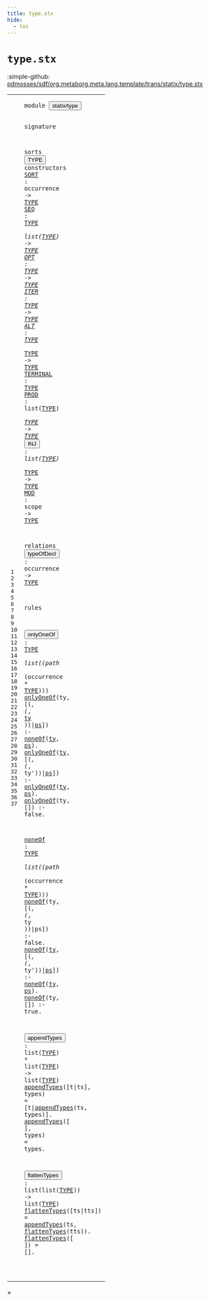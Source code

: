 ```yaml
---
title: type.stx
hide:
  - toc
---
```


# `type.stx`

:simple-github: [pdmosses/sdf/org.metaborg.meta.lang.template/trans/statix/type.stx]

[pdmosses/sdf/org.metaborg.meta.lang.template/trans/statix/type.stx]: https://github.com/pdmosses/sdf/blob/master/org.metaborg.meta.lang.template/trans/statix/type.stx "The source file on GitHub"

<div class="stx"><table class="highlighttable"><tbody><tr><td class="linenos"><div class="linenodiv"><pre><span></span>1
2
3
4
5
6
7
8
9
10
11
12
13
14
15
16
17
18
19
20
21
22
23
24
25
26
27
28
29
30
31
32
33
34
35
36
37
</pre></div></td>
<td class="code"><pre><code><span class="keyword">module</span> <button class="modal-open" id="statix/type_0_7" title="Multi-file references" data-urls="../cons.stx/#statix/type_6_3 ../main.stx/#statix/type_6_3 ../module.stx/#statix/type_7_3 ../production.stx/#statix/type_5_3 ../sort.stx/#statix/type_6_3 ../sort_cons.stx/#statix/type_6_3 ../symbol.stx/#statix/type_5_3 ../section/syntax.stx/#statix/type_8_3 ../section/template.stx/#statix/type_7_3"><span class="token sort_Id">statix/type</span></button>

<span class="keyword">signature</span>

  <span class="keyword">sorts</span> <span class="cons_SortDecl"><button class="modal-open" id="TYPE_4_8" title="Multi-file references" data-urls="#TYPE_6_37 ../cons.stx/#TYPE_11_37 ../module.stx/#TYPE_43_40 ../production.stx/#TYPE_11_26 ../sort.stx/#TYPE_21_47 ../sort_cons.stx/#TYPE_32_33 ../symbol.stx/#TYPE_36_35 ../section/syntax.stx/#TYPE_69_49 ../section/template.stx/#TYPE_48_59"><span class="token sort_Id">TYPE</span></button></span> <span class="keyword">constructors</span>
    <span class="cons_OpDecl"><a href="../sort.stx/#SORT_22_13" id="SORT_5_4" title="Referenced at ../sort.stx line 23"><span class="token sort_Id">SORT</span></a>     <span class="operator">:</span> <span class="cons_OccurrenceSort">occurrence</span>        <span class="operator">-&gt;</span> <span class="cons_SimpleSort"><a href="#TYPE_4_8" id="TYPE_5_36" title="Defined at line 5"><span class="token sort_Id">TYPE</span></a></span></span>
    <span class="cons_OpDecl"><a href="../symbol.stx/#SEQ_54_47" id="SEQ_6_4" title="Referenced at ../symbol.stx line 55"><span class="token sort_Id">SEQ</span></a>      <span class="operator">:</span> <span class="cons_SimpleSort"><a href="#TYPE_4_8" id="TYPE_6_15" title="Defined at line 5"><span class="token sort_Id">TYPE</span></a></span> <span class="operator">*</span> <span class="keyword">list</span><span class="operator">(</span><span class="cons_SimpleSort"><a href="#TYPE_4_8" id="TYPE_6_27" title="Defined at line 5"><span class="token sort_Id">TYPE</span></a></span><span class="operator">)</span> <span class="operator">-&gt;</span> <span class="cons_SimpleSort"><a href="#TYPE_4_8" id="TYPE_6_36" title="Defined at line 5"><span class="token sort_Id">TYPE</span></a></span></span>
    <span class="cons_OpDecl"><a href="../symbol.stx/#OPT_57_33" id="OPT_7_4" title="Referenced at ../symbol.stx line 58"><span class="token sort_Id">OPT</span></a>      <span class="operator">:</span> <span class="cons_SimpleSort"><a href="#TYPE_4_8" id="TYPE_7_15" title="Defined at line 5"><span class="token sort_Id">TYPE</span></a></span>              <span class="operator">-&gt;</span> <span class="cons_SimpleSort"><a href="#TYPE_4_8" id="TYPE_7_36" title="Defined at line 5"><span class="token sort_Id">TYPE</span></a></span></span>
    <span class="cons_OpDecl"><a href="../symbol.stx/#ITER_59_34" id="ITER_8_4" title="Referenced at ../symbol.stx line 60, 62, 64, 66"><span class="token sort_Id">ITER</span></a>     <span class="operator">:</span> <span class="cons_SimpleSort"><a href="#TYPE_4_8" id="TYPE_8_15" title="Defined at line 5"><span class="token sort_Id">TYPE</span></a></span>              <span class="operator">-&gt;</span> <span class="cons_SimpleSort"><a href="#TYPE_4_8" id="TYPE_8_36" title="Defined at line 5"><span class="token sort_Id">TYPE</span></a></span></span>
    <span class="cons_OpDecl"><a href="../symbol.stx/#ALT_67_43" id="ALT_9_4" title="Referenced at ../symbol.stx line 68"><span class="token sort_Id">ALT</span></a>      <span class="operator">:</span> <span class="cons_SimpleSort"><a href="#TYPE_4_8" id="TYPE_9_15" title="Defined at line 5"><span class="token sort_Id">TYPE</span></a></span> <span class="operator">*</span> <span class="cons_SimpleSort"><a href="#TYPE_4_8" id="TYPE_9_22" title="Defined at line 5"><span class="token sort_Id">TYPE</span></a></span>       <span class="operator">-&gt;</span> <span class="cons_SimpleSort"><a href="#TYPE_4_8" id="TYPE_9_36" title="Defined at line 5"><span class="token sort_Id">TYPE</span></a></span></span>
    <span class="cons_OpDecl"><a href="../symbol.stx/#TERMINAL_71_34" id="TERMINAL_10_4" title="Referenced at ../symbol.stx line 72, 73, 74, 75"><span class="token sort_Id">TERMINAL</span></a> <span class="operator">:</span>                      <span class="cons_SimpleSort"><a href="#TYPE_4_8" id="TYPE_10_36" title="Defined at line 5"><span class="token sort_Id">TYPE</span></a></span></span>
    <span class="cons_OpDecl"><a href="../cons.stx/#PROD_12_13" id="PROD_11_4" title="Referenced at ../cons.stx line 13, 39"><span class="token sort_Id">PROD</span></a>     <span class="operator">:</span> <span class="keyword">list</span><span class="operator">(</span><span class="cons_SimpleSort"><a href="#TYPE_4_8" id="TYPE_11_20" title="Defined at line 5"><span class="token sort_Id">TYPE</span></a></span><span class="operator">)</span> <span class="operator">*</span> <span class="cons_SimpleSort"><a href="#TYPE_4_8" id="TYPE_11_28" title="Defined at line 5"><span class="token sort_Id">TYPE</span></a></span> <span class="operator">-&gt;</span> <span class="cons_SimpleSort"><a href="#TYPE_4_8" id="TYPE_11_36" title="Defined at line 5"><span class="token sort_Id">TYPE</span></a></span></span>
    <span class="cons_OpDecl"><button class="modal-open" id="INJ_12_4" title="Multi-file references" data-urls="../section/syntax.stx/#INJ_74_14 ../section/template.stx/#INJ_53_14"><span class="token sort_Id">INJ</span></button>      <span class="operator">:</span> <span class="keyword">list</span><span class="operator">(</span><span class="cons_SimpleSort"><a href="#TYPE_4_8" id="TYPE_12_20" title="Defined at line 5"><span class="token sort_Id">TYPE</span></a></span><span class="operator">)</span> <span class="operator">*</span> <span class="cons_SimpleSort"><a href="#TYPE_4_8" id="TYPE_12_28" title="Defined at line 5"><span class="token sort_Id">TYPE</span></a></span> <span class="operator">-&gt;</span> <span class="cons_SimpleSort"><a href="#TYPE_4_8" id="TYPE_12_36" title="Defined at line 5"><span class="token sort_Id">TYPE</span></a></span></span>
    <span class="cons_OpDecl"><a href="../module.stx/#MOD_39_42" id="MOD_13_4" title="Referenced at ../module.stx line 40, 76"><span class="token sort_Id">MOD</span></a>      <span class="operator">:</span> <span class="cons_ScopeSort">scope</span>             <span class="operator">-&gt;</span> <span class="cons_SimpleSort"><a href="#TYPE_4_8" id="TYPE_13_36" title="Defined at line 5"><span class="token sort_Id">TYPE</span></a></span></span>

  <span class="keyword">relations</span>
    <span class="cons_Label"><button class="modal-open" id="typeOfDecl_16_4" title="Multi-file references" data-urls="../cons.stx/#typeOfDecl_14_33 ../module.stx/#typeOfDecl_40_32 ../sort.stx/#typeOfDecl_24_26"><span class="token sort_Id">typeOfDecl</span></button></span> <span class="operator">:</span> <span class="cons_OccurrenceSort">occurrence</span> <span class="operator">-&gt;</span> <span class="cons_SimpleSort"><a href="#TYPE_4_8" id="TYPE_16_31" title="Defined at line 5"><span class="token sort_Id">TYPE</span></a></span>

<span class="keyword">rules</span>

  <button class="modal-open" id="onlyOneOf_20_2" title="Multi-file references" data-urls="#onlyOneOf_22_3 ../cons.stx/#onlyOneOf_16_5"><span class="token sort_Id">onlyOneOf</span></button> <span class="operator">:</span> <span class="cons_SimpleSort"><a href="#TYPE_4_8" id="TYPE_20_14" title="Defined at line 5"><span class="token sort_Id">TYPE</span></a></span> <span class="operator">*</span> <span class="keyword">list</span><span class="operator">((</span><span class="cons_PathSort">path</span> <span class="operator">*</span> <span class="operator">(</span><span class="cons_OccurrenceSort">occurrence</span> <span class="operator">*</span> <span class="cons_SimpleSort"><a href="#TYPE_4_8" id="TYPE_20_48" title="Defined at line 5"><span class="token sort_Id">TYPE</span></a></span><span class="operator">)))</span>
  <a href="#onlyOneOf_20_2" id="onlyOneOf_21_2" title="Defined at line 21"><span class="token sort_Id">onlyOneOf</span></a><span class="operator">(</span><span class="cons_Var">ty</span><span class="operator">,</span> <span class="operator">[(_,</span> <span class="operator">(_,</span> <span class="cons_Var"><a href="#ty_21_46" id="ty_21_25" title="Referenced at line 22"><span class="token sort_Id">ty</span></a></span> <span class="operator">))|</span><span class="cons_Var"><a href="#ps_21_50" id="ps_21_31" title="Referenced at line 22"><span class="token sort_Id">ps</span></a></span><span class="operator">])</span> <span class="operator">:-</span> <a href="#noneOf_25_2" id="noneOf_21_39" title="Defined at line 26"><span class="token sort_Id">noneOf</span></a><span class="operator">(</span><span class="cons_Var"><a href="#ty_21_25" id="ty_21_46" title="Defined at line 22"><span class="token sort_Id">ty</span></a></span><span class="operator">,</span> <span class="cons_Var"><a href="#ps_21_31" id="ps_21_50" title="Defined at line 22"><span class="token sort_Id">ps</span></a></span><span class="operator">).</span>
  <a href="#onlyOneOf_20_2" id="onlyOneOf_22_2" title="Defined at line 21"><span class="token sort_Id">onlyOneOf</span></a><span class="operator">(</span><span class="cons_Var"><a href="#ty_22_49" id="ty_22_12" title="Referenced at line 23"><span class="token sort_Id">ty</span></a></span><span class="operator">,</span> <span class="operator">[(_,</span> <span class="operator">(_,</span> <span class="cons_Var"><span id="ty'_22_25" title="Not referenced locally, nor via imports"><span class="token sort_Id">ty'</span></span></span><span class="operator">))|</span><span class="cons_Var"><a href="#ps_22_53" id="ps_22_31" title="Referenced at line 23"><span class="token sort_Id">ps</span></a></span><span class="operator">])</span> <span class="operator">:-</span> <a href="#onlyOneOf_20_2" id="onlyOneOf_22_39" title="Defined at line 21"><span class="token sort_Id">onlyOneOf</span></a><span class="operator">(</span><span class="cons_Var"><a href="#ty_22_12" id="ty_22_49" title="Defined at line 23"><span class="token sort_Id">ty</span></a></span><span class="operator">,</span> <span class="cons_Var"><a href="#ps_22_31" id="ps_22_53" title="Defined at line 23"><span class="token sort_Id">ps</span></a></span><span class="operator">).</span>
  <a href="#onlyOneOf_20_2" id="onlyOneOf_23_2" title="Defined at line 21"><span class="token sort_Id">onlyOneOf</span></a><span class="operator">(</span><span class="cons_Var"><span id="ty_23_12" title="Not referenced locally, nor via imports"><span class="token sort_Id">ty</span></span></span><span class="operator">,</span> <span class="operator">[])</span>                 <span class="operator">:-</span> <span class="keyword">false</span><span class="operator">.</span>

  <a href="#noneOf_21_39" id="noneOf_25_2" title="Referenced at line 22, 27, 28, 29"><span class="token sort_Id">noneOf</span></a> <span class="operator">:</span> <span class="cons_SimpleSort"><a href="#TYPE_4_8" id="TYPE_25_11" title="Defined at line 5"><span class="token sort_Id">TYPE</span></a></span> <span class="operator">*</span> <span class="keyword">list</span><span class="operator">((</span><span class="cons_PathSort">path</span> <span class="operator">*</span> <span class="operator">(</span><span class="cons_OccurrenceSort">occurrence</span> <span class="operator">*</span> <span class="cons_SimpleSort"><a href="#TYPE_4_8" id="TYPE_25_45" title="Defined at line 5"><span class="token sort_Id">TYPE</span></a></span><span class="operator">)))</span>
  <a href="#noneOf_25_2" id="noneOf_26_2" title="Defined at line 26"><span class="token sort_Id">noneOf</span></a><span class="operator">(</span><span class="cons_Var">ty</span><span class="operator">,</span> <span class="operator">[(_,</span> <span class="operator">(_,</span> <span class="cons_Var"><span id="ty_26_22" title="Not referenced locally, nor via imports"><span class="token sort_Id">ty</span></span></span> <span class="operator">))|</span><span class="cons_Var"><span id="ps_26_28" title="Not referenced locally, nor via imports"><span class="token sort_Id">ps</span></span></span><span class="operator">])</span> <span class="operator">:-</span> <span class="keyword">false</span><span class="operator">.</span>
  <a href="#noneOf_25_2" id="noneOf_27_2" title="Defined at line 26"><span class="token sort_Id">noneOf</span></a><span class="operator">(</span><span class="cons_Var"><a href="#ty_27_43" id="ty_27_9" title="Referenced at line 28"><span class="token sort_Id">ty</span></a></span><span class="operator">,</span> <span class="operator">[(_,</span> <span class="operator">(_,</span> <span class="cons_Var"><span id="ty'_27_22" title="Not referenced locally, nor via imports"><span class="token sort_Id">ty'</span></span></span><span class="operator">))|</span><span class="cons_Var"><a href="#ps_27_47" id="ps_27_28" title="Referenced at line 28"><span class="token sort_Id">ps</span></a></span><span class="operator">])</span> <span class="operator">:-</span> <a href="#noneOf_25_2" id="noneOf_27_36" title="Defined at line 26"><span class="token sort_Id">noneOf</span></a><span class="operator">(</span><span class="cons_Var"><a href="#ty_27_9" id="ty_27_43" title="Defined at line 28"><span class="token sort_Id">ty</span></a></span><span class="operator">,</span> <span class="cons_Var"><a href="#ps_27_28" id="ps_27_47" title="Defined at line 28"><span class="token sort_Id">ps</span></a></span><span class="operator">).</span>
  <a href="#noneOf_25_2" id="noneOf_28_2" title="Defined at line 26"><span class="token sort_Id">noneOf</span></a><span class="operator">(</span><span class="cons_Var"><span id="ty_28_9" title="Not referenced locally, nor via imports"><span class="token sort_Id">ty</span></span></span><span class="operator">,</span> <span class="operator">[])</span>                 <span class="operator">:-</span> <span class="keyword">true</span><span class="operator">.</span>

  <button class="modal-open" id="appendTypes_30_2" title="Multi-file references" data-urls="#appendTypes_32_3 ../section/template.stx/#appendTypes_66_51"><span class="token sort_Id">appendTypes</span></button> <span class="operator">:</span> <span class="keyword">list</span><span class="operator">(</span><span class="cons_SimpleSort"><a href="#TYPE_4_8" id="TYPE_30_21" title="Defined at line 5"><span class="token sort_Id">TYPE</span></a></span><span class="operator">)</span> <span class="operator">*</span> <span class="keyword">list</span><span class="operator">(</span><span class="cons_SimpleSort"><a href="#TYPE_4_8" id="TYPE_30_34" title="Defined at line 5"><span class="token sort_Id">TYPE</span></a></span><span class="operator">)</span> <span class="operator">-&gt;</span> <span class="keyword">list</span><span class="operator">(</span><span class="cons_SimpleSort"><a href="#TYPE_4_8" id="TYPE_30_48" title="Defined at line 5"><span class="token sort_Id">TYPE</span></a></span><span class="operator">)</span>
  <a href="#appendTypes_30_2" id="appendTypes_31_2" title="Defined at line 31"><span class="token sort_Id">appendTypes</span></a><span class="operator">([</span><span class="cons_Var"><span id="t_31_15" title="Not referenced locally, nor via imports"><span class="token sort_Id">t</span></span></span><span class="operator">|</span><span class="cons_Var">ts</span><span class="operator">],</span> <span class="cons_Var">types</span><span class="operator">)</span> <span class="operator">=</span> <span class="operator">[</span><span class="cons_Var">t</span><span class="operator">|</span><a href="#appendTypes_30_2" id="appendTypes_31_34" title="Defined at line 31"><span class="token sort_Id">appendTypes</span></a><span class="operator">(</span><span class="cons_Var"><span id="ts_31_46" title="Not referenced locally, nor via imports"><span class="token sort_Id">ts</span></span></span><span class="operator">,</span> <span class="cons_Var"><span id="types_31_50" title="Not referenced locally, nor via imports"><span class="token sort_Id">types</span></span></span><span class="operator">)].</span>
  <a href="#appendTypes_30_2" id="appendTypes_32_2" title="Defined at line 31"><span class="token sort_Id">appendTypes</span></a><span class="operator">([</span>    <span class="operator">],</span> <span class="cons_Var"><span id="types_32_22" title="Not referenced locally, nor via imports"><span class="token sort_Id">types</span></span></span><span class="operator">)</span> <span class="operator">=</span> <span class="cons_Var">types</span><span class="operator">.</span>

  <button class="modal-open" id="flattenTypes_34_2" title="Multi-file references" data-urls="#flattenTypes_36_3 ../section/template.stx/#flattenTypes_64_51"><span class="token sort_Id">flattenTypes</span></button> <span class="operator">:</span> <span class="keyword">list</span><span class="operator">(</span><span class="keyword">list</span><span class="operator">(</span><span class="cons_SimpleSort"><a href="#TYPE_4_8" id="TYPE_34_27" title="Defined at line 5"><span class="token sort_Id">TYPE</span></a></span><span class="operator">))</span> <span class="operator">-&gt;</span> <span class="keyword">list</span><span class="operator">(</span><span class="cons_SimpleSort"><a href="#TYPE_4_8" id="TYPE_34_42" title="Defined at line 5"><span class="token sort_Id">TYPE</span></a></span><span class="operator">)</span>
  <a href="#flattenTypes_34_2" id="flattenTypes_35_2" title="Defined at line 35"><span class="token sort_Id">flattenTypes</span></a><span class="operator">([</span><span class="cons_Var">ts</span><span class="operator">|</span><span class="cons_Var">tts</span><span class="operator">])</span> <span class="operator">=</span> <a href="#appendTypes_30_2" id="appendTypes_35_27" title="Defined at line 31"><span class="token sort_Id">appendTypes</span></a><span class="operator">(</span><span class="cons_Var"><span id="ts_35_39" title="Not referenced locally, nor via imports"><span class="token sort_Id">ts</span></span></span><span class="operator">,</span> <a href="#flattenTypes_34_2" id="flattenTypes_35_43" title="Defined at line 35"><span class="token sort_Id">flattenTypes</span></a><span class="operator">(</span><span class="cons_Var"><span id="tts_35_56" title="Not referenced locally, nor via imports"><span class="token sort_Id">tts</span></span></span><span class="operator">)).</span>
  <a href="#flattenTypes_34_2" id="flattenTypes_36_2" title="Defined at line 35"><span class="token sort_Id">flattenTypes</span></a><span class="operator">([</span>      <span class="operator">])</span> <span class="operator">=</span> <span class="operator">[].</span>

</code></pre></td></tr></tbody></table></div>

<div id="modal">
  <div id="modal-content">
    <span id="modal-close">&times;</span>
    <h2 id="modal-h2"></h2>
    <p  id="modal-p"></p>
    <ul id="modal-ul"></ul>
  </div>
</div>
